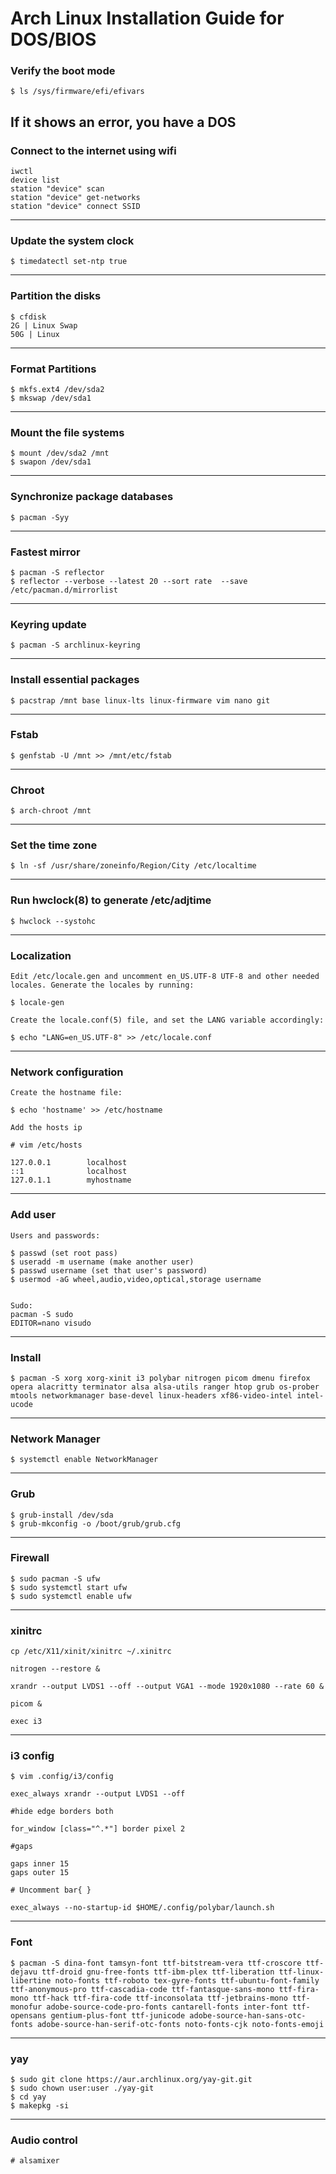 # Arch Linux Installation Guide for DOS/BIOS 

### Verify the boot mode
`$ ls /sys/firmware/efi/efivars`

If it shows an error, you have a DOS 
---

### Connect to the internet using wifi
```
iwctl
device list
station "device" scan
station "device" get-networks
station "device" connect SSID
```

---

### Update the system clock
`$ timedatectl set-ntp true`

---

### Partition the disks
```
$ cfdisk
2G | Linux Swap
50G | Linux
```

---

### Format Partitions
```
$ mkfs.ext4 /dev/sda2
$ mkswap /dev/sda1
```
---

### Mount the file systems
```
$ mount /dev/sda2 /mnt
$ swapon /dev/sda1
```
---

### Synchronize package databases
`$ pacman -Syy`

---

### Fastest mirror
```
$ pacman -S reflector
$ reflector --verbose --latest 20 --sort rate  --save /etc/pacman.d/mirrorlist 
```

---

### Keyring update
`$ pacman -S archlinux-keyring`

---

### Install essential packages
`$ pacstrap /mnt base linux-lts linux-firmware vim nano git`

---

### Fstab
`$ genfstab -U /mnt >> /mnt/etc/fstab`

---

### Chroot
`$ arch-chroot /mnt`

---

### Set the time zone
`$ ln -sf /usr/share/zoneinfo/Region/City /etc/localtime`

---

### Run hwclock(8) to generate /etc/adjtime
`$ hwclock --systohc`

---

### Localization
```
Edit /etc/locale.gen and uncomment en_US.UTF-8 UTF-8 and other needed locales. Generate the locales by running: 

$ locale-gen

Create the locale.conf(5) file, and set the LANG variable accordingly: 

$ echo "LANG=en_US.UTF-8" >> /etc/locale.conf
```

---

### Network configuration
```
Create the hostname file: 

$ echo 'hostname' >> /etc/hostname

Add the hosts ip

# vim /etc/hosts

127.0.0.1        localhost
::1              localhost
127.0.1.1        myhostname

```

---

### Add user

```
Users and passwords:

$ passwd (set root pass)
$ useradd -m username (make another user)
$ passwd username (set that user's password)
$ usermod -aG wheel,audio,video,optical,storage username


Sudo:
pacman -S sudo
EDITOR=nano visudo
```

---

### Install
`$ pacman -S xorg xorg-xinit i3 polybar nitrogen picom dmenu firefox opera alacritty terminator alsa alsa-utils ranger htop grub os-prober mtools networkmanager base-devel linux-headers xf86-video-intel intel-ucode
`

---

### Network Manager
`$ systemctl enable NetworkManager`

---

### Grub
```
$ grub-install /dev/sda
$ grub-mkconfig -o /boot/grub/grub.cfg
```

---

### Firewall
```
$ sudo pacman -S ufw
$ sudo systemctl start ufw
$ sudo systemctl enable ufw
```

---

### xinitrc 

```
cp /etc/X11/xinit/xinitrc ~/.xinitrc

nitrogen --restore &

xrandr --output LVDS1 --off --output VGA1 --mode 1920x1080 --rate 60 &

picom & 

exec i3
```

---

### i3 config

```
$ vim .config/i3/config

exec_always xrandr --output LVDS1 --off

#hide edge borders both

for_window [class="^.*"] border pixel 2

#gaps

gaps inner 15
gaps outer 15

# Uncomment bar{ }

exec_always --no-startup-id $HOME/.config/polybar/launch.sh
```

---

### Font
```
$ pacman -S dina-font tamsyn-font ttf-bitstream-vera ttf-croscore ttf-dejavu ttf-droid gnu-free-fonts ttf-ibm-plex ttf-liberation ttf-linux-libertine noto-fonts ttf-roboto tex-gyre-fonts ttf-ubuntu-font-family ttf-anonymous-pro ttf-cascadia-code ttf-fantasque-sans-mono ttf-fira-mono ttf-hack ttf-fira-code ttf-inconsolata ttf-jetbrains-mono ttf-monofur adobe-source-code-pro-fonts cantarell-fonts inter-font ttf-opensans gentium-plus-font ttf-junicode adobe-source-han-sans-otc-fonts adobe-source-han-serif-otc-fonts noto-fonts-cjk noto-fonts-emoji
```

---

### yay
```
$ sudo git clone https://aur.archlinux.org/yay-git.git
$ sudo chown user:user ./yay-git
$ cd yay
$ makepkg -si
```

---

### Audio control
`# alsamixer`
